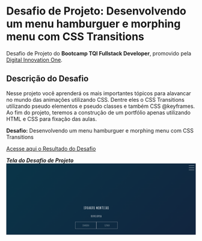 # Desafio de Projeto: Desenvolvendo um menu hamburguer e morphing menu com CSS Transitions

Desafio de Projeto do **Bootcamp  TQI Fullstack Developer**, promovido pela [Digital Innovation One](https://www.dio.me).


## Descrição do Desafio

Nesse projeto você aprenderá os mais importantes tópicos para alavancar no mundo das animações utilizando CSS. Dentre eles o CSS Transitions utilizando pseudo elementos e pseudo classes e também CSS @keyframes. Ao fim do projeto, teremos a construção de um portfólio apenas utilizando HTML e CSS para fixação das aulas.

**Desafio:** Desenvolvendo um menu hamburguer e morphing menu com CSS Transitions

 [Acesse aqui o Resultado do Desafio](https://ducrz.github.io/Bootcamp-TQI-Fullstack-Developer/Desafios-de-Projeto/projeto-final/index.html)


***Tela do Desafio de Projeto***
![Print do Desafio de Projeto](projeto-final/tela-projeto-final.png)






